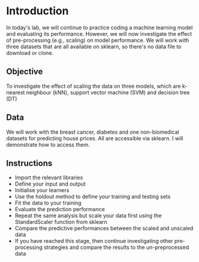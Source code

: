 # Introduction

In today's lab, we will continue to practice coding a machine learning model and evaluating its performance. However, we will now investigate the effect of pre-processing (e.g., scaling)
on model performance. We will work with three datasets that are all available on sklearn, so there's no data file to download or clone. 

## Objective
To investigate the effect of scaling the data on three models, which are k-nearest neighbour (kNN), support vector machine (SVM) and decision tree (DT)

## Data
We will work with the breast cancer, diabetes and one non-biomedical datasets for predicting house prices. All are accessible via sklearn. I will demonstrate how to access them.

## Instructions
- Import the relevant libraries
- Define your input and output
- Initialise your learners
- Use the holdout method to define your training and testing sets
- Fit the data to your training
- Evaluate the prediction performance
- Repeat the same analysis but scale your data first using the StandardScaler function from sklearn
- Compare the predictive performances between the scaled and unscaled data
- If you have reached this stage, then continue investigating other pre-processing strategies and compare the results to the un-preprocessed data
